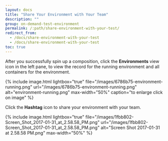 ```yaml
---
layout: docs
title: "Share Your Environment with Your Team"
description: ""
group: on-demand-test-environment
permalink: /:path/share-environment-with-your-test/
redirect_from:
  - /docs/share-environment-with-your-test
  - /docs/share-environment-with-your-test
toc: true
---
```

After you successfully spin up a composition, click the **Environments** view icon in the left pane, to view the record for the running environment and all containers for the environment.

{% include 
image.html 
lightbox="true" 
file="/images/6786b75-environment-running.png" 
url="/images/6786b75-environment-running.png"
alt="environment-running.png" 
max-width="50%"
caption="to enlarge click on image"
%}

Click the **Hashtag** icon to share your environment with your team.

{% include 
image.html 
lightbox="true" 
file="/images/1fbb802-Screen_Shot_2017-01-31_at_2.58.58_PM.png" 
url="/images/1fbb802-Screen_Shot_2017-01-31_at_2.58.58_PM.png"
alt="Screen Shot 2017-01-31 at 2.58.58 PM.png" 
max-width="50%"
%}
